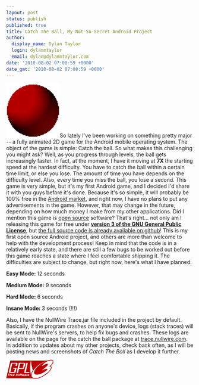 ```yaml
---
layout: post
status: publish
published: true
title: Catch The Ball, My Not-So-Secret Android Project
author:
  display_name: Dylan Taylor
  login: dylanmtaylor
  email: dylan@dylanmtaylor.com
date: '2010-08-02 07:08:59 +0000'
date_gmt: '2010-08-02 07:08:59 +0000'
---
```

<p><a href="/images/blog/2010/11/catch-the-ball.png"><img class="alignleft size-full wp-image-137" title="Catch The Ball Logo" src="/images/blog/2010/11/catch-the-ball.png" alt="" width="144" height="144" /></a>So lately I've been working on something pretty major -- a fully animated 2D game for the Android mobile operating system. The object of the game is simple: Catch the ball. So what makes this challenging you might ask? Well, as you progress through levels, the ball gets increasingly faster. In fact, at the moment, I have it moving at <strong>7X </strong>the starting speed at the hardest difficulty. You have to catch the ball within a certain time limit, or else you lose. The amount of time you have depends on the difficulty level. Also, every time you miss the ball, you lose a second. This game is very simple, but it's my first Android game, and I decided I'd share it with you guys before it's done. Because it's so simple, it will probably be 100% free in the <a class="zem_slink" title="Android Market" rel="homepage" href="http://www.android.com/market/">Android market</a>, and right now, I have no plans to put any advertisements in the game. However, that may change in the future, depending on how much money I make from my other applications. Did I mention this game is <a class="zem_slink" title="Open source" rel="wikipedia" href="http://en.wikipedia.org/wiki/Open_source">open source</a> software? That's right... not only am I releasing this game for free under <a title="GNU General Public License version 3" href="http://www.gnu.org/licenses/gpl.html"><strong>ver</strong><strong>sion 3 of the GNU General Public Licens</strong><strong>e</strong></a>, but <a title="Catch The Ball Repository on Github" href="http://github.com/dylanmtaylor/Catch-The-Ball">the full source code is already available on github</a>! This is my first open source Android project, and others are more than welcome to help with the development process! Keep in mind that the code is in a relatively early state, and there are still a few bugs to be worked out before this game reaches a state where I feel comfortable shipping it. The difficulties are subject to change, but right now, here's what I have planned:</p>
<p><strong>Easy Mode: </strong>12 seconds</p>
<p><strong>Medium Mode:</strong> 9 seconds</p>
<p><strong>Hard Mode:</strong> 6 seconds</p>
<p><strong>Insane Mode: </strong>3 seconds (!!!)</p>
<p>Also, I have the NullWire Trace.jar file included in the project by default. Basically, if the program crashes on anyone's device, logs (stack traces) will be sent to NullWire's servers, to help fix bugs and crashes. These logs are available on the page for the catch the ball package at <a href="http://trace.nullwire.com/">trace.nullwire.com</a>. In addition to updates about my other projects, check back often, as I will be posting news and screenshots of <em>Catch The Ball</em> as I develop it further.</p>
<p><a href="/images/blog/2010/11/gplv3-127x51.png"><img class="alignnone size-full wp-image-142" title="GNU General Public License Version 3" src="/images/blog/2010/11/gplv3-127x51.png" alt="" width="127" height="51" /></a></p>
